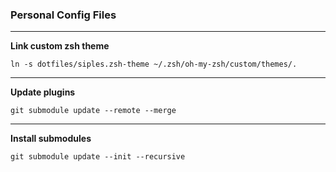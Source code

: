 ### Personal Config Files

---

**Link custom zsh theme**

`ln -s dotfiles/siples.zsh-theme ~/.zsh/oh-my-zsh/custom/themes/.`

---

**Update plugins**

`git submodule update --remote --merge`

---

**Install submodules**

`git submodule update --init --recursive`
